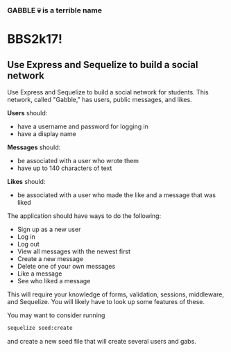 ### GABBLE :skull: is a terrible name
# BBS2k17!
## Use Express and Sequelize to build a social network

Use Express and Sequelize to build a social network for students. This network, called "Gabble," has users, public messages, and likes.

**Users** should:

* have a username and password for logging in
* have a display name

**Messages** should:
* be associated with a user who wrote them
* have up to 140 characters of text

**Likes** should:
* be associated with a user who made the like and a message that was liked

The application should have ways to do the following:
* Sign up as a new user
* Log in
* Log out
* View all messages with the newest first
* Create a new message
* Delete one of your own messages
* Like a message
* See who liked a message

This will require your knowledge of forms, validation, sessions, middleware, and Sequelize. You will likely have to look up some features of these.

You may want to consider running
```bash
sequelize seed:create
```

and create a new seed file that will create several users and gabs.
